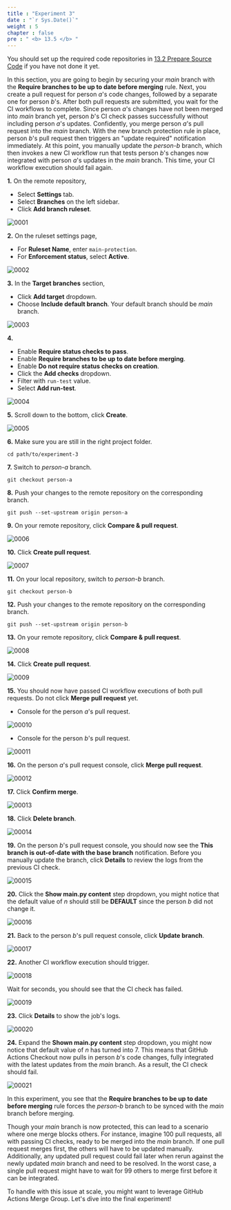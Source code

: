 ```yaml
---
title : "Experiment 3"
date : "`r Sys.Date()`"
weight : 5
chapter : false
pre : " <b> 13.5 </b> "
---
```


You should set up the required code repositories in [13.2 Prepare Source Code](13-experiments-with-gitHub-actions-merge-group/2-prepare-source-code) if you have not done it yet.

In this section, you are going to begin by securing your *main* branch with the **Require branches to be up to date before merging** rule. Next, you create a pull request for person *a*'s code changes, followed by a separate one for person *b*'s. After both pull requests are submitted, you wait for the CI workflows to complete. Since person *a*'s changes have not been merged into *main* branch yet, person *b*'s CI check passes successfully without including person *a*'s updates. Confidently, you merge person *a*'s pull request into the *main* branch. With the new branch protection rule in place, person *b*'s pull request then triggers an "update required" notification immediately. At this point, you manually update the *person-b* branch, which then invokes a new CI workflow run that tests person *b*'s changes now integrated with person *a*'s updates in the *main* branch. This time, your CI workflow execution should fail again.

**1.** On the remote repository,

- Select **Settings** tab.
- Select **Branches** on the left sidebar.
- Click **Add branch ruleset**.

![0001](/images/13/5/0001.svg?featherlight=false&width=100pc)

**2.** On the ruleset settings page,

- For **Ruleset Name**, enter `main-protection`.
- For **Enforcement status**, select **Active**.

![0002](/images/13/5/0002.svg?featherlight=false&width=100pc)

**3.** In the **Target branches** section,

- Click **Add target** dropdown.
- Choose **Include default branch**. Your default branch should be *main* branch.

![0003](/images/12/1/0003.svg?featherlight=false&width=100pc)

**4.**

- Enable **Require status checks to pass**.
- Enable **Require branches to be up to date before merging**.
- Enable **Do not require status checks on creation**.
- Click the **Add checks** dropdown.
- Filter with `run-test` value.
- Select **Add run-test**.

![0004](/images/13/5/0003.svg?featherlight=false&width=100pc)

**5.** Scroll down to the bottom, click **Create**.

![0005](/images/12/1/00010.svg?featherlight=false&width=100pc)

**6.** Make sure you are still in the right project folder.

```git
cd path/to/experiment-3
```

**7.** Switch to *person-a* branch.

```git
git checkout person-a
```

**8.** Push your changes to the remote repository on the corresponding branch.

```git
git push --set-upstream origin person-a
```

**9.** On your remote repository, click **Compare & pull request**.

![0006](/images/13/5/0004.svg?featherlight=false&width=100pc)

**10.** Click **Create pull request**.

![0007](/images/13/3/0002.svg?featherlight=false&width=100pc)

**11.** On your local repository, switch to *person-b* branch.

```git
git checkout person-b
```

**12.** Push your changes to the remote repository on the corresponding branch.

```git
git push --set-upstream origin person-b
```

**13.** On your remote repository, click **Compare & pull request**.

![0008](/images/13/5/0005.svg?featherlight=false&width=100pc)

**14.** Click **Create pull request**.

![0009](/images/13/3/0009.svg?featherlight=false&width=100pc)

**15.** You should now have passed CI workflow executions of both pull requests. Do not click **Merge pull request** yet.

- Console for the person *a*'s pull request.

![00010](/images/13/4/0003.svg?featherlight=false&width=100pc)

- Console for the person *b*'s pull request.

![00011](/images/13/4/0004.svg?featherlight=false&width=100pc)

**16.** On the person *a*'s pull request console, click **Merge pull request**.

![00012](/images/13/4/0005.svg?featherlight=false&width=100pc)

**17.** Click **Confirm merge**.

![00013](/images/13/4/0006.svg?featherlight=false&width=100pc)

**18.** Click **Delete branch**.

![00014](/images/13/4/0007.svg?featherlight=false&width=100pc)

**19.** On the person *b*'s pull request console, you should now see the **This branch is out-of-date with the base branch** notification. Before you manually update the branch, click **Details** to review the logs from the previous CI check.

![00015](/images/13/5/0006.svg?featherlight=false&width=100pc)

**20.** Click the **Show main.py content** step dropdown, you might notice that the default value of *n* should still be **DEFAULT** since the person *b* did not change it.

![00016](/images/13/5/0007.svg?featherlight=false&width=100pc)

**21.** Back to the person *b*'s pull request console, click **Update branch**.

![00017](/images/13/5/0008.svg?featherlight=false&width=100pc)

**22.** Another CI workflow execution should trigger.

![00018](/images/13/5/0009.svg?featherlight=false&width=100pc)

Wait for seconds, you should see that the CI check has failed.

![00019](/images/13/5/00010.svg?featherlight=false&width=100pc)

**23.** Click **Details** to show the job's logs.

![00020](/images/13/5/00011.svg?featherlight=false&width=100pc)

**24.** Expand the **Shown main.py content** step dropdown, you might now notice that default value of *n* has turned into 7. This means that GitHub Actions Checkout now pulls in person *b*'s code changes, fully integrated with the latest updates from the *main* branch. As a result, the CI check should fail.

![00021](/images/13/5/00012.svg?featherlight=false&width=100pc)

In this experiment, you see that the **Require branches to be up to date before merging** rule forces the *person-b* branch to be synced with the *main* branch before merging.

Though your *main* branch is now protected, this can lead to a scenario where one merge blocks others. For instance, imagine 100 pull requests, all with passing CI checks, ready to be merged into the *main* branch. If one pull request merges first, the others will have to be updated manually. Additionally, any updated pull request could fail later when rerun against the newly updated *main* branch and need to be resolved. In the worst case, a single pull request might have to wait for 99 others to merge first before it can be integrated.

To handle with this issue at scale, you might want to leverage GitHub Actions Merge Group. Let's dive into the final experiment!